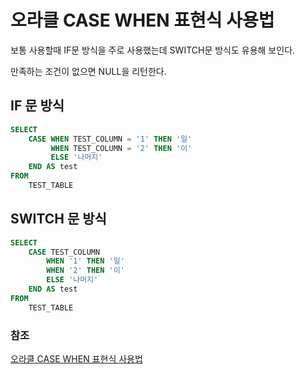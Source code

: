 # 오라클 CASE WHEN 표현식 사용법

보통 사용할때 IF문 방식을 주로 사용했는데 SWITCH문 방식도 유용해 보인다.

만족하는 조건이 없으면 NULL을 리턴한다.

## IF 문 방식
```sql
SELECT
    CASE WHEN TEST_COLUMN = '1' THEN '일'
         WHEN TEST_COLUMN = '2' THEN '이'
         ELSE '나머지'
    END AS test
FROM
    TEST_TABLE
```

## SWITCH 문 방식
```sql
SELECT
    CASE TEST_COLUMN
        WHEN '1' THEN '일'
        WHEN '2' THEN '이'
        ELSE '나머지'
    END AS test
FROM
    TEST_TABLE
```


### 참조

[오라클 CASE WHEN 표현식 사용법](https://gent.tistory.com/311)